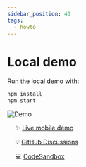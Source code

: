 ```yaml
---
sidebar_position: 40
tags:
  - howto
---
```


# Local demo

<!--
WARNING: Bits of information here are duplicated in several places:
  * https://docs.frameright.io/web-component/demo
  * https://github.com/Frameright/image-display-control-web-component/blob/main/demo/README.md
Make sure to keep them in sync.
-->

Run the local demo with:

```bash
npm install
npm start
```

![Demo](../../static/img/web-component/demo.gif)

&emsp; :sparkles: [Live mobile demo](https://webc.frameright.io)

&emsp; :bulb: [GitHub Discussions](https://github.com/Frameright/image-display-control-web-component/discussions)

&emsp; 💻 [CodeSandbox](https://codesandbox.io/s/image-display-control-web-component-6hzmq5)
